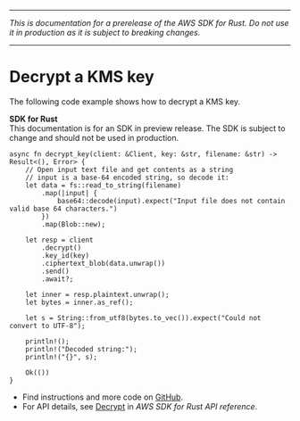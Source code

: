 --------

 *This is documentation for a prerelease of the AWS SDK for Rust\. Do not use it in production as it is subject to breaking changes\.* 

--------

# Decrypt a KMS key<a name="kms_Decrypt_rust_topic"></a>

The following code example shows how to decrypt a KMS key\.

**SDK for Rust**  
This documentation is for an SDK in preview release\. The SDK is subject to change and should not be used in production\.
  

```
async fn decrypt_key(client: &Client, key: &str, filename: &str) -> Result<(), Error> {
    // Open input text file and get contents as a string
    // input is a base-64 encoded string, so decode it:
    let data = fs::read_to_string(filename)
        .map(|input| {
            base64::decode(input).expect("Input file does not contain valid base 64 characters.")
        })
        .map(Blob::new);

    let resp = client
        .decrypt()
        .key_id(key)
        .ciphertext_blob(data.unwrap())
        .send()
        .await?;

    let inner = resp.plaintext.unwrap();
    let bytes = inner.as_ref();

    let s = String::from_utf8(bytes.to_vec()).expect("Could not convert to UTF-8");

    println!();
    println!("Decoded string:");
    println!("{}", s);

    Ok(())
}
```
+  Find instructions and more code on [GitHub](https://github.com/awsdocs/aws-doc-sdk-examples/tree/main/.rust_alpha/kms#code-examples)\. 
+  For API details, see [Decrypt](https://awslabs.github.io/aws-sdk-rust/) in *AWS SDK for Rust API reference*\. 